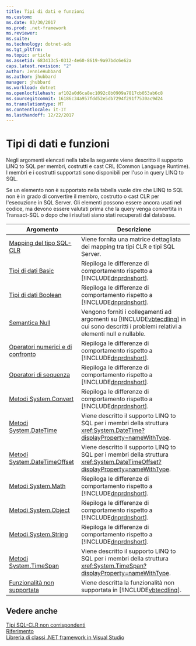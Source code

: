 ```yaml
---
title: Tipi di dati e funzioni
ms.custom: 
ms.date: 03/30/2017
ms.prod: .net-framework
ms.reviewer: 
ms.suite: 
ms.technology: dotnet-ado
ms.tgt_pltfrm: 
ms.topic: article
ms.assetid: 683413c5-0312-4e60-8619-9a97bdc6e62a
caps.latest.revision: "2"
author: JennieHubbard
ms.author: jhubbard
manager: jhubbard
ms.workload: dotnet
ms.openlocfilehash: af102a0d6ca8ec1092c8b0909a7817cb053ab6c8
ms.sourcegitcommit: 16186c34a957fdd52e5db7294f291f7530ac9d24
ms.translationtype: MT
ms.contentlocale: it-IT
ms.lasthandoff: 12/22/2017
---
```

# <a name="data-types-and-functions"></a>Tipi di dati e funzioni
Negli argomenti elencati nella tabella seguente viene descritto il supporto LINQ to SQL per membri, costrutti e cast CRL (Common Language Runtime). I membri e i costrutti supportati sono disponibili per l'uso in query LINQ to SQL.  
  
 Se un elemento non è supportato nella tabella vuole dire che LINQ to SQL non è in grado di convertire il membro, costrutto o cast CLR per l'esecuzione in SQL Server. Gli elementi possono essere ancora usati nel codice, ma devono essere valutati prima che la query venga convertita in Transact-SQL o dopo che i risultati siano stati recuperati dal database.  
  
|Argomento|Descrizione|  
|-----------|-----------------|  
|[Mapping del tipo SQL-CLR](../../../../../../docs/framework/data/adonet/sql/linq/sql-clr-type-mapping.md)|Viene fornita una matrice dettagliata dei mapping tra tipi CLR e tipi SQL Server.|  
|[Tipi di dati Basic](../../../../../../docs/framework/data/adonet/sql/linq/basic-data-types.md)|Riepiloga le differenze di comportamento rispetto a [!INCLUDE[dnprdnshort](../../../../../../includes/dnprdnshort-md.md)].|  
|[Tipi di dati Boolean](../../../../../../docs/framework/data/adonet/sql/linq/boolean-data-types.md)|Riepiloga le differenze di comportamento rispetto a [!INCLUDE[dnprdnshort](../../../../../../includes/dnprdnshort-md.md)].|  
|[Semantica Null](../../../../../../docs/framework/data/adonet/sql/linq/null-semantics.md)|Vengono forniti i collegamenti ad argomenti su [!INCLUDE[vbtecdlinq](../../../../../../includes/vbtecdlinq-md.md)] in cui sono descritti i problemi relativi a elementi null e nullable.|  
|[Operatori numerici e di confronto](../../../../../../docs/framework/data/adonet/sql/linq/numeric-and-comparison-operators.md)|Riepiloga le differenze di comportamento rispetto a [!INCLUDE[dnprdnshort](../../../../../../includes/dnprdnshort-md.md)].|  
|[Operatori di sequenza](../../../../../../docs/framework/data/adonet/sql/linq/sequence-operators.md)|Riepiloga le differenze di comportamento rispetto a [!INCLUDE[dnprdnshort](../../../../../../includes/dnprdnshort-md.md)].|  
|[Metodi System.Convert](../../../../../../docs/framework/data/adonet/sql/linq/system-convert-methods.md)|Riepiloga le differenze di comportamento rispetto a [!INCLUDE[dnprdnshort](../../../../../../includes/dnprdnshort-md.md)].|  
|[Metodi System.DateTime](../../../../../../docs/framework/data/adonet/sql/linq/system-datetime-methods.md)|Viene descritto il supporto LINQ to SQL per i membri della struttura <xref:System.DateTime?displayProperty=nameWithType>.|  
|[Metodi System.DateTimeOffset](../../../../../../docs/framework/data/adonet/sql/linq/system-datetimeoffset-methods.md)|Viene descritto il supporto LINQ to SQL per i membri della struttura <xref:System.DateTimeOffset?displayProperty=nameWithType>.|  
|[Metodi System.Math](../../../../../../docs/framework/data/adonet/sql/linq/system-math-methods.md)|Riepiloga le differenze di comportamento rispetto a [!INCLUDE[dnprdnshort](../../../../../../includes/dnprdnshort-md.md)].|  
|[Metodi System.Object](../../../../../../docs/framework/data/adonet/sql/linq/system-object-methods.md)|Riepiloga le differenze di comportamento rispetto a [!INCLUDE[dnprdnshort](../../../../../../includes/dnprdnshort-md.md)].|  
|[Metodi System.String](../../../../../../docs/framework/data/adonet/sql/linq/system-string-methods.md)|Riepiloga le differenze di comportamento rispetto a [!INCLUDE[dnprdnshort](../../../../../../includes/dnprdnshort-md.md)].|  
|[Metodi System.TimeSpan](../../../../../../docs/framework/data/adonet/sql/linq/system-timespan-methods.md)|Viene descritto il supporto LINQ to SQL per i membri della struttura <xref:System.TimeSpan?displayProperty=nameWithType>.|  
|[Funzionalità non supportata](../../../../../../docs/framework/data/adonet/sql/linq/unsupported-functionality.md)|Viene descritta la funzionalità non supportata in [!INCLUDE[vbtecdlinq](../../../../../../includes/vbtecdlinq-md.md)].|  
  
## <a name="see-also"></a>Vedere anche  
 [Tipi SQL-CLR non corrispondenti](../../../../../../docs/framework/data/adonet/sql/linq/sql-clr-type-mismatches.md)  
 [Riferimento](../../../../../../docs/framework/data/adonet/sql/linq/reference.md)  
 [Libreria di classi .NET framework in Visual Studio](http://msdn.microsoft.com/en-us/a03e374c-3d5c-4169-937b-49857ab273ae)
